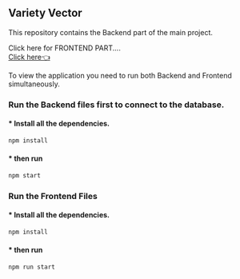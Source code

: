## Variety Vector

This repository contains the Backend part of the main project.

Click here for FRONTEND PART....
<br>[Click here👈](https://github.com/shivanshugarg12800/Tees-and-S-Frontend)

To view the application you need to run both Backend and Frontend simultaneously.

### Run the Backend files first to connect to the database.

#### \* Install all the dependencies.

```bash
npm install
```

#### \* then run

```bash
npm start
```

### Run the Frontend Files

#### \* Install all the dependencies.

```bash
npm install
```

#### \* then run

```bash
npm run start
```
